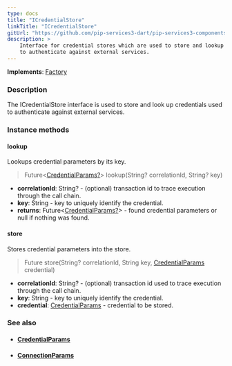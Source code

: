```yaml
---
type: docs
title: "ICredentialStore"
linkTitle: "ICredentialStore"
gitUrl: "https://github.com/pip-services3-dart/pip-services3-components-dart"
description: >
    Interface for credential stores which are used to store and lookup credentials
    to authenticate against external services.
---
```


**Implements**: [Factory](../../build/factory)

### Description

The ICredentialStore interface is used to store and look up credentials used to authenticate against external services.

### Instance methods

#### lookup
Lookups credential parameters by its key.

> Future<[CredentialParams?](../credential_params)> lookup(String? correlationId, String? key)

- **correlationId**: String? - (optional) transaction id to trace execution through the call chain.
- **key**: String - key to uniquely identify the credential.
- **returns**: Future<[CredentialParams?](../credential_params)> - found credential parameters or null if nothing was found.


#### store
Stores credential parameters into the store.

> Future store(String? correlationId, String key, [CredentialParams](../credential_params) credential)

- **correlationId**: String? - (optional) transaction id used to trace execution through the call chain.
- **key**: String - key to uniquely identify the credential.
- **credential**: [CredentialParams](../credential_params) - credential to be stored.



### See also
- #### [CredentialParams](../credential_params)
- #### [ConnectionParams](../../connect/connection_params/connection_params)
